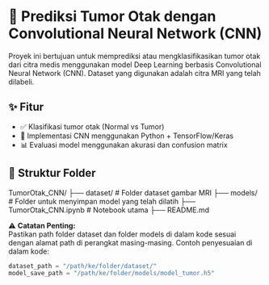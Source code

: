 # 🧠 Prediksi Tumor Otak dengan Convolutional Neural Network (CNN)

Proyek ini bertujuan untuk memprediksi atau mengklasifikasikan tumor otak dari citra medis menggunakan model Deep Learning berbasis Convolutional Neural Network (CNN). Dataset yang digunakan adalah citra MRI yang telah dilabeli.

## ✨ Fitur
- ✅ Klasifikasi tumor otak (Normal vs Tumor)
- 🤖 Implementasi CNN menggunakan Python + TensorFlow/Keras
- 📊 Evaluasi model menggunakan akurasi dan confusion matrix

## 📂 Struktur Folder

TumorOtak_CNN/
├── dataset/              # Folder dataset gambar MRI
├── models/               # Folder untuk menyimpan model yang telah dilatih
├── TumorOtak_CNN.ipynb   # Notebook utama
├── README.md

⚠️ **Catatan Penting:**  
Pastikan path folder dataset dan folder models di dalam kode sesuai dengan alamat path di perangkat masing-masing. Contoh penyesuaian di dalam kode:

```python
dataset_path = "/path/ke/folder/dataset/"
model_save_path = "/path/ke/folder/models/model_tumor.h5"
